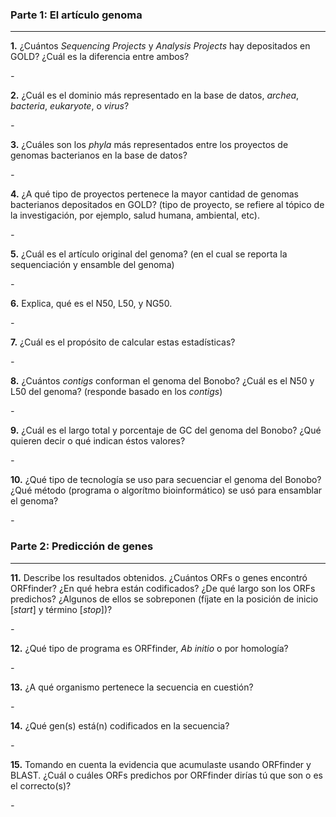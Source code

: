 ### Parte 1: El artículo genoma

---

**1.** ¿Cuántos _Sequencing Projects_ y _Analysis Projects_ hay depositados en GOLD? ¿Cuál es la diferencia entre ambos?

*-*

**2.** ¿Cuál es el dominio más representado en la base de datos, _archea_, _bacteria_, _eukaryote_, o _virus_?

*-*

**3.** ¿Cuáles son los _phyla_ más representados entre los proyectos de genomas bacterianos en la base de datos?

*-*

**4.** ¿A qué tipo de proyectos pertenece la mayor cantidad de genomas bacterianos depositados en GOLD? (tipo de proyecto, se refiere al tópico de la investigación, por ejemplo, salud humana, ambiental, etc).

*-*

**5.** ¿Cuál es el artículo original del genoma? (en el cual se reporta la sequenciación y ensamble del genoma)

*-*

**6.** Explica, qué es el N50, L50, y NG50.

*-*

**7.** ¿Cuál es el propósito de calcular estas estadísticas?

*-*

**8.** ¿Cuántos _contigs_ conforman el genoma del Bonobo? ¿Cuál es el N50 y L50 del genoma? (responde basado en los _contigs_)

*-*

**9.** ¿Cuál es el largo total y porcentaje de GC del genoma del Bonobo? ¿Qué quieren decir o qué indican éstos valores?

*-*

**10.** ¿Qué tipo de tecnología se uso para secuenciar el genoma del Bonobo? ¿Qué método (programa o algorítmo bioinformático) se usó para ensamblar el genoma?

*-*

### Parte 2: Predicción de genes

---

**11.** Describe los resultados obtenidos. ¿Cuántos ORFs o genes encontró ORFfinder? ¿En qué hebra están codificados? ¿De qué largo son los ORFs predichos? ¿Algunos de ellos se sobreponen (fíjate en la posición de inicio [_start_] y término [_stop_])? 

*-*

**12.** ¿Qué tipo de programa es ORFfinder, _Ab initio_ o por homología?

*-*

**13.** ¿A qué organismo pertenece la secuencia en cuestión?

*-*

**14.** ¿Qué gen(s) está(n) codificados en la secuencia?

*-*

**15.** Tomando en cuenta la evidencia que acumulaste usando ORFfinder y BLAST. ¿Cuál o cuáles ORFs predichos por ORFfinder dirías tú que son o es el correcto(s)?

*-*

